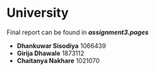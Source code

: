 # University

Final report can be found in ***assignment3.pages***
- **Dhankuwar Sisodiya** 1066439
- **Girija Dhawale** 1873112
- **Chaitanya Nakhare** 1021070
